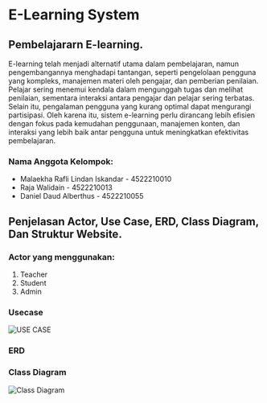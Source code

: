 # E-Learning System
## Pembelajararn E-learning.
E-learning telah menjadi alternatif utama dalam pembelajaran, namun pengembangannya menghadapi tantangan, seperti pengelolaan pengguna yang kompleks, manajemen materi oleh pengajar, dan pemberian penilaian. Pelajar sering menemui kendala dalam mengunggah tugas dan melihat penilaian, sementara interaksi antara pengajar dan pelajar sering terbatas. Selain itu, pengalaman pengguna yang kurang optimal dapat mengurangi partisipasi. Oleh karena itu, sistem e-learning perlu dirancang lebih efisien dengan fokus pada kemudahan penggunaan, manajemen konten, dan interaksi yang lebih baik antar pengguna untuk meningkatkan efektivitas pembelajaran.

### Nama Anggota Kelompok:

- Malaekha Rafli Lindan Iskandar - 4522210010
- Raja Walidain - 4522210013
- Daniel Daud Alberthus - 4522210055

## Penjelasan Actor, Use Case, ERD, Class Diagram, Dan Struktur Website. 

### Actor yang menggunakan:
1. Teacher
2. Student
3. Admin


### Usecase
![USE CASE](https://github.com/user-attachments/assets/aa977bc9-bdee-4398-88c1-228dcd4d77ec)


### ERD



### Class Diagram
![Class Diagram](https://github.com/user-attachments/assets/f1733e4d-2eed-4f99-9821-6972065c7572)
